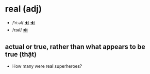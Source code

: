 # real (adj)

- /ˈriːəl/ [🔊](https://www.oxfordlearnersdictionaries.com/media/english/uk_pron/r/rea/real_/real__gb_2.mp3) [🔊](https://www.oxfordlearnersdictionaries.com/media/english/us_pron/r/rea/real_/real__us_2_rr.mp3)
- /rɪəl/ [🔊](https://www.oxfordlearnersdictionaries.com/media/english/uk_pron/r/rea/real_/real__gb_1.mp3)

## actual or true, rather than what appears to be true (thật)

- How many were real superheroes?
